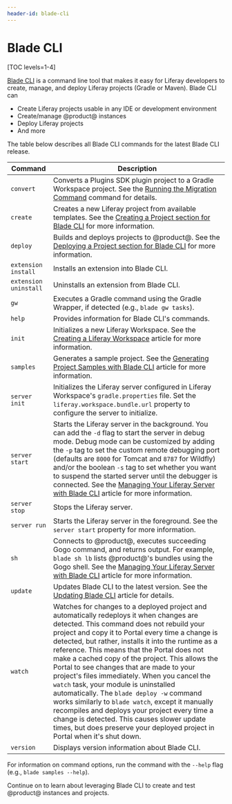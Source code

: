 ```yaml
---
header-id: blade-cli
---
```


# Blade CLI

[TOC levels=1-4]

[Blade CLI](https://github.com/liferay/liferay-blade-cli/) is a command line
tool that makes it easy for Liferay developers to create, manage, and deploy
Liferay projects (Gradle or Maven). Blade CLI can

- Create Liferay projects usable in any IDE or development environment
- Create/manage @product@ instances
- Deploy Liferay projects
- And more

The table below describes all Blade CLI commands for the latest Blade CLI
release. 

Command | Description
------- | -------------
`convert` | Converts a Plugins SDK plugin project to a Gradle Workspace project. See the [Running the Migration Command](/docs/7-1/reference/-/knowledge_base/r/migrating-traditional-plugins-to-workspace-web-applications#running-the-migration-command) command for details.
`create` | Creates a new Liferay project from available templates. See the [Creating a Project section for Blade CLI](/docs/7-2/reference/-/knowledge_base/r/creating-a-project#blade-cli) for more information.
`deploy` | Builds and deploys projects to @product@. See the [Deploying a Project section for Blade CLI](/docs/7-2/reference/-/knowledge_base/r/deploying-a-project#blade-cli) for more information.
`extension install` | Installs an extension into Blade CLI.
`extension uninstall` | Uninstalls an extension from Blade CLI.
`gw` | Executes a Gradle command using the Gradle Wrapper, if detected (e.g., `blade gw tasks`).
`help` | Provides information for Blade CLI's commands.
`init` | Initializes a new Liferay Workspace. See the [Creating a Liferay Workspace](/docs/7-2/reference/-/knowledge_base/r/creating-a-liferay-workspace#blade-cli) article for more information.
`samples` | Generates a sample project. See the [Generating Project Samples with Blade CLI](/docs/7-2/reference/-/knowledge_base/r/generating-project-samples-with-blade-cli) article for more information.
`server init` | Initializes the Liferay server configured in Liferay Workspace's `gradle.properties` file. Set the `liferay.workspace.bundle.url` property to configure the server to initialize.
`server start` | Starts the Liferay server in the background. You can add the `-d` flag to start the server in debug mode. Debug mode can be customized by adding the `-p` tag to set the custom remote debugging port (defaults are `8000` for Tomcat and `8787` for Wildfly) and/or the boolean `-s` tag to set whether you want to suspend the started server until the debugger is connected. See the [Managing Your Liferay Server with Blade CLI](/docs/7-2/reference/-/knowledge_base/r/managing-your-liferay-server-with-blade-cli) article for more information.
`server stop` | Stops the Liferay server.
`server run` | Starts the Liferay server in the foreground. See the `server start` property for more information.
`sh` | Connects to @product@, executes succeeding Gogo command, and returns output. For example, `blade sh lb` lists @product@'s bundles using the Gogo shell. See the [Managing Your Liferay Server with Blade CLI](/docs/7-2/reference/-/knowledge_base/r/managing-your-liferay-server-with-blade-cli) article for more information.
`update` | Updates Blade CLI to the latest version. See the [Updating Blade CLI](/docs/7-2/reference/-/knowledge_base/r/updating-blade-cli) article for details.
`watch` | Watches for changes to a deployed project and automatically redeploys it when changes are detected. This command does not rebuild your project and copy it to Portal every time a change is detected, but rather, installs it into the runtime as a reference. This means that the Portal does not make a cached copy of the project. This allows the Portal to see changes that are made to your project's files immediately. When you cancel the `watch` task, your module is uninstalled automatically. The `blade deploy -w` command works similarly to `blade watch`, except it manually recompiles and deploys your project every time a change is detected. This causes slower update times, but does preserve your deployed project in Portal when it's shut down.
`version` | Displays version information about Blade CLI.

<!-- TODO: Find more about new `upgradeProps` property. -Cody-->

For information on command options, run the command with the `--help` flag
(e.g., `blade samples --help`).

Continue on to learn about leveraging Blade CLI to create and test @product@
instances and projects.
